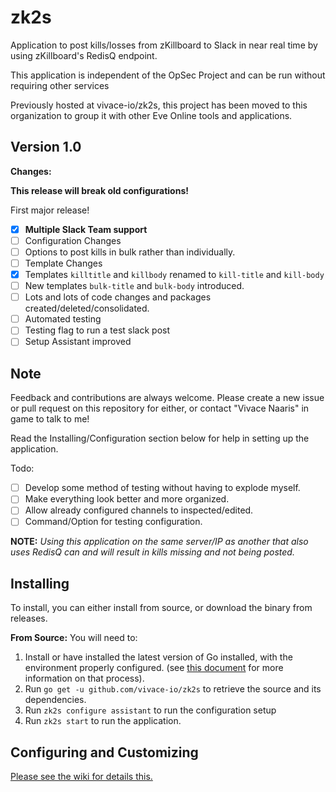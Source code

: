 # zk2s

Application to post kills/losses from zKillboard to Slack in near real time by using zKillboard's RedisQ endpoint.

This application is independent of the OpSec Project and can be run without requiring other services

Previously hosted at vivace-io/zk2s, this project has been moved to this organization to group it with other Eve Online tools and applications.

## Version 1.0

**Changes:**

**This release will break old configurations!**

First major release!

 - [x] **Multiple Slack Team support**
 - [ ] Configuration Changes
  - [ ] Options to post kills in bulk rather than individually.
 - [ ] Template Changes
  - [x] Templates `killtitle` and `killbody` renamed to `kill-title` and `kill-body`
  - [ ] New templates `bulk-title` and `bulk-body` introduced.
 - [ ] Lots and lots of code changes and packages created/deleted/consolidated.
  - [ ] Automated testing
  - [ ] Testing flag to run a test slack post
 - [ ] Setup Assistant improved

## Note

Feedback and contributions are always welcome. Please create a new issue or pull request on this repository for either, or contact "Vivace Naaris" in game to talk to me!

Read the Installing/Configuration section below for help in setting up the application.

Todo:
 - [ ] Develop some method of testing without having to explode myself.
 - [ ] Make everything look better and more organized.
 - [ ] Allow already configured channels to inspected/edited.
 - [ ] Command/Option for testing configuration.

**NOTE:** *Using this application on the same server/IP as another that also uses RedisQ can and will result in kills missing and not being posted.*

## Installing

To install, you can either install from source, or download the binary from releases.

**From Source:**
You will need to:
 1. Install or have installed the latest version of Go installed, with the environment properly configured. (see [this document](https://golang.org/doc/install) for more information on that process).
 2. Run `go get -u github.com/vivace-io/zk2s` to retrieve the source and its dependencies.
 3. Run `zk2s configure assistant` to run the configuration setup
 4. Run `zk2s start` to run the application.

## Configuring and Customizing

[Please see the wiki for details this.](https://github.com/vivace-io/zk2s/wiki)
